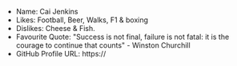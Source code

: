 - Name: Cai Jenkins
- Likes: Football, Beer, Walks, F1 & boxing 
- Dislikes: Cheese & Fish.
- Favourite Quote: "Success is not final, failure is not fatal: it is the courage to continue that counts" - Winston Churchill
- GitHub Profile URL: https://
